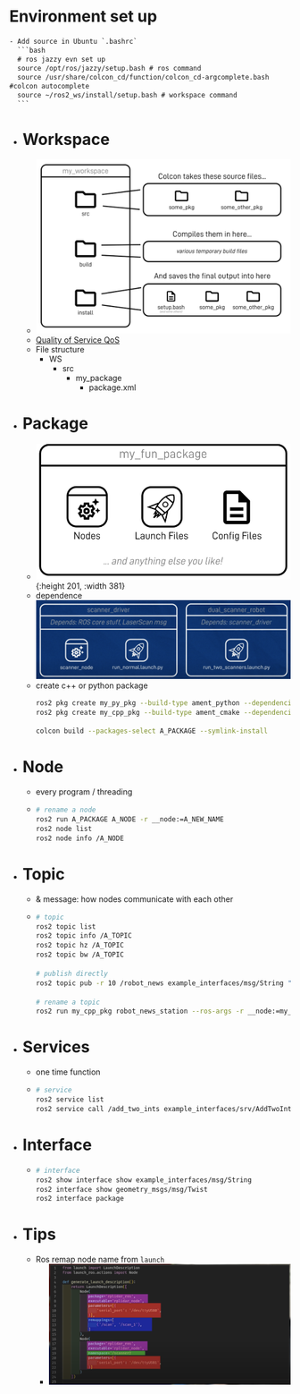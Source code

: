 # Environment set up
	- Add source in Ubuntu `.bashrc`
	  ```bash
	  # ros jazzy evn set up
	  source /opt/ros/jazzy/setup.bash # ros command
	  source /usr/share/colcon_cd/function/colcon_cd-argcomplete.bash #colcon autocomplete
	  source ~/ros2_ws/install/setup.bash # workspace command
	  ```
- # Workspace
	- ![image.png](../assets/image_1686261313552_0.png)
	- [Quality of Service QoS](https://docs.ros.org/en/foxy/Concepts/About-Quality-of-Service-Settings.html)
	- File structure
		- WS
			- src
				- my_package
					- package.xml
- # Package
	- ![image.png](../assets/image_1686260792774_0.png){:height 201, :width 381}
	- dependence
	  ![image.png](../assets/image_1686260853143_0.png)
	- create c++ or python package
	  ```bash
	  ros2 pkg create my_py_pkg --build-type ament_python --dependencies rclpy
	  ros2 pkg create my_cpp_pkg --build-type ament_cmake --dependencies rclcpp
	  
	  colcon build --packages-select A_PACKAGE --symlink-install
	  ```
- # Node
	- every program / threading
	- ```bash
	  # rename a node
	  ros2 run A_PACKAGE A_NODE -r __node:=A_NEW_NAME
	  ros2 node list
	  ros2 node info /A_NODE
	  ```
- # Topic
	- & message: how nodes communicate with each other
	- ```bash
	  # topic
	  ros2 topic list
	  ros2 topic info /A_TOPIC
	  ros2 topic hz /A_TOPIC
	  ros2 topic bw /A_TOPIC
	  
	  # publish directly
	  ros2 topic pub -r 10 /robot_news example_interfaces/msg/String "{data: 'hello from termina'}"
	  
	  # rename a topic
	  ros2 run my_cpp_pkg robot_news_station --ros-args -r __node:=my_station -r robot_news:=my_news
	  ```
- # Services
	- one time function
	- ```bash
	  # service
	  ros2 service list
	  ros2 service call /add_two_ints example_interfaces/srv/AddTwoInts  "{a: 2,b: 4}"
	  ```
- # Interface
	- ```bash
	  # interface
	  ros2 show interface show example_interfaces/msg/String
	  ros2 interface show geometry_msgs/msg/Twist
	  ros2 interface package
	  ```
- # Tips
	- Ros remap node name from `launch`
		- ![image.png](../assets/image_1686260428021_0.png)